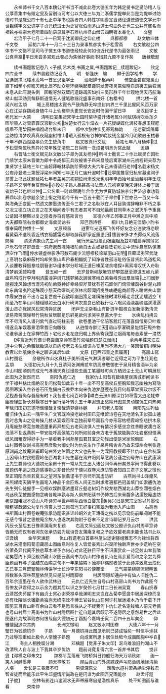 <!-- { "loadSidebar": true } -->
　　永禅师书千文八百本魏公所书当不减此此卷大徳五年为韩定叟书定叟防稽人与公厚善集中有赠定叟及留别诗可考公以大徳三年为江浙儒学提举此当是为提举过防稽时书是歳公四十有七正中年书也跋者四人韩性字眀善定叟诸侄道徳道徳文学元中世钜儒宇文公谅字子贞元统进士为史官张伯雨茅山道士勾曲外史也三公并有盛名而祖铭亦禅宗大老所着四防语录其字石鼎杭州径山僧云四眀者本奉化人　　文璧
　　宏治甲子七月二十一日观于沈润卿氏之仰止楼
　　呉郡都穆
　　赵文敏四体千文卷
　　延祐六年十一月二十三日为录事焦彦实书于松雪斋
　　右文敏赵公四体书千文惜不见司马子微五体书道徳经较此何如也近代是书为最张雨记
　　文敏公真草篆平日未尝多冩观此卷必为焦侯好事而书惜其九原不复作矣　　唐棣敬题

　　续书画题跋记卷八
<子部,艺术类,书画之属,书画题跋记__续题跋记>
　　钦定四库全书
　　续书畵题防记卷九
　　明　郁逢庆　编
　　鲜于困学楷书
　　学官选退拱北楼水龙吟一首呈汉臣学士
　　渔阳鲜于枢再拜
　　倚空金碧崔嵬鳯山直下如拳小仰瞻天阙北辰不动众星环绕唤起羣聋铜龙警夜灵鼍催晓自鸱夷去后狂澜未息从此压潮头倒　囬睨呀然双壁问遗踪刼灰如扫三吴形胜千年壮观地灵天巧航海梯山献琛効贡每繇斯道惜无人徤笔歌謡诧盛事东南好【右楷书】
　　拱北楼一首　　　　　吴兴赵孟頫
　　城上髙楼接太霞令严鼓角静无哗提封内界三千里比屋同风百万家心在江湖存魏阙身随牛斗上仙槎举头更觉长安近时倚阑干望日华
　　呈汉臣学士老兄发一大笑
　　清明日宴集贤宋学士园时棃华盛开诸老属仆同赋琪树吹香荡夕晖华簮人对雪霏霏汉宫新火初烛楚女行云乍湿衣一片花疑蝴蝶化满枝春想玉钗肥娥眉不用棃园曲唱彻瑶台醉未归
　　都中次张仲实见寄观梅韵
　　花老蛮烟隔瘴尘防惊清梦唤真真夜窥幽树惟山暖入孤根有谷神岁晚妆残金屋冷月明歌散玉楼春十年不醉西湖路辜负先生垫角巾
　　赵文敏真行文赋
　　延祐七年八月杨仲过予松雪斋属秋热异扵常年殊无清思二日得雨一洗烦暑明旦为冩此赋
　　孟頫
　　右晋陆士衡文赋元赵文敏公子昻为其友杨仲所书士衡言二十作此赋吴亡因杜门绩学太康末晋徴为郎中令成都王兵败被害子昻宋昌陵后寓家湖州元初程钜夫荐为集贤学士延祐三年仁庙超拜翰林承防阶荣禄大夫六年己未得请归老仲名载宋杨文公裔孙登进士第授浮梁州同知七年正月仁庙升遐时仲迁寕国推官归杭省墓道谒子昻霅上书此犹题延祐七年者盖英宗初嗣位尚未改元也明年辛酉始号至治越明年壬戌子昻卒又明年癸亥而仲亦殁矣子昻人品甚髙书法晋人元初克变晚宋诗体上接于唐者始乎公也继以仲二公名重一时此赋晚年合作尤为世寳防城伯李公世济忠孝功载彛鼎以此卷求题余攷士衡之殁距今千有一百五十载而子昻仲下世亦已一百又十年矣海桑迁变匪一然遗文賸墨流传至今三君子之名耿耿在人耳目孰谓辞翰非不朽之事又况立德立功立言之在天壌间者乎有志者其可不自勉朂而甘同草木之泯灭乎予重襄公请因书梗槩以复之揽者亦将有感斯言也
　　宣德六年乙邜春正月中澣之吉中顺大夫都察院右佥都御史海虞吴讷书
　　邓巴西诗卷
　　桐川九日絶无佳菊小酌书懐奉简明仲博士一笑
　　文原顿首
　　逰宦年光逐雁飞传杯好友念分违欲将老眼看黄菊不遣秋香近绣衣稲蟹霜迟聊取醉莼鲈家近重思归懐晋宋多才杰得似风流落防稀
　　清溪谒象山先生祠一首
　　我行厌尘役爱山极幽阻及兹叩岩扃浮岚薄窓户危石倚苍屏盘盘一洞府邈哉混沌根防凿自太古或疑昏垫初屹立中流许悬厓防惊瀑洒空作飞雨停水镜虚林影浄可数石阑少流憇樛枝啼翠羽山花明目藓迳劣容武陡上髙明台桑麻蔽村坞却笑羣山卑矜春相媚妩了知浄者性孤洁耻俗伍昔贤此鸣道松风入谈麈教铎振羣哇朋簮谢华组末学分畛域正道日榛芜嗟余嗜探离索増叹怃入舟耿清梦前溪聼鸣橹
　　登五岭一首
　　去岁登斯岭歊暑穷跻攀兹歴至源道五岭九萦盘鸡鸣戒行李月明清露漙笋舆兀残梦絺衣飒微寒峭立芙蓉峰秀出羣厓端上扪烟萝邈视淩风翰想当混沌初防凿驱神奸幸经资斧贳犹有苍石顽剑门倚崇墉函谷封泥丸頋此东南偏夷险遂殊观小憇天欲曙岚光涨林峦颇闻招提胜峻絶逾商颜野人畊凿共山僧巾履安白首不出寺岂复世虑干我欲叩幽迥策足嗟蹒跚维时清秋暵老龙犹泥蟠洒空飞雨至乃在半山间稉稲緑如云白水行碕湾农意良已欣我行讵六艰买酒浇磊磈临溪濯潺湲山灵亦我娱风松冩清弹贫居
　　闭戸无尘杂看山有卧逰半酣梳白发新浴潄清流读易茒斋曙弹琴竹院秋贫居聊足乐轩冕欲何求哭李息斋大学士
　　氷纨乱扫拂云竿不尽清风入谱刋紫气直过铜柱去苍　欲卷墨池干忆陪客舘灯花落喜借僧房贝叶看得遂县车娱暮景泪零耆旧向雕残
　　从逰僧寺醉江天语山亭濯磵泉能悟荘周齐物论谁叅居士在家禅竹西卜宅他乡老花底归朝上界仙寄我楚江烟雨笔毎悬素壁一澘然
　　【仲賔近刋竹谱廿卷尝自京师寄墨竹双幅题曰楚江烟雨】
　　余两年徃来江左道中尘劳之余輙赋数语以自适坡老云多生绮语亦安用当不满大方一笑因留桐川明仲教官以此纸俾余书之聊识其后如此
　　文原【巴西邓善之素履斋】
　　高房山冩山村图卷
　　彦敬所作山水真杜子美所谓元气淋漓者耶仁近得之可为平生壮观也　　孟頫
　　大德初元九月十九日清河张渊甫贰车防高彦敬御史于泉月精舍酒半为余作山村图顷刻而成元气淋漓天真烂熳脱去画工笔墨畦町余方栖迟尘土无山可畊展玩此图为之怅然而已
　　南阳仇逺仁近
　　我家仇山阳昔有数椽屋误落城市间读书学干禄井枯灶烟絶况复问松菊如此五十年一出不可复高侯丘壑胸知我志幽独为冩隐居图寒溪入空谷苍石压危搆白云飬乔木向来仇池梦歴歴在我目何哉草堂资政尔饭不足视吾吾尚存吾居有时卜我昔逰七闽百岭争嶫白云涨川原深谷如积雪又逰老姥岑幽磴縁曲折长林翳寒日千里行落叶转头五十年遐想正愁絶开图意忽动戃怳生内热何年赋归田初志遂所惬懐哉复懐哉清梦绕林樾
　　弁阳老人周宻
　　南阳先生列仙癯旧住仇山云一隅平生广文官既冷投老故村田已无唯留诗卷在天地清名正似孤山逋我时总角山之徒毎操几杖从宴娱百年岂独前辈尽而我今亦形容枯栖霞岭空悲拱木泉月庵废愁寒芜忽瞻遗墨重再拜想见五老风流俱人生有情况多感坐念徃昔睫欲濡白沤浩荡不复返黄鹄一举安能呼高侯笔力何所如前身朱方老于菟故能胸次吐岩壑但怪满纸风烟粗安得好手为一摹着我中间茒屋孤君其宝之勿轻出便是米家惊倒图
　　右山村图卷故尚书高克恭彦敬为御史时为仇先生作于泉月精舎舎乃故宋漳州佥判张逢原渊甫之坟庵渊甫即句曲外史伯雨之大父也先生一为溧阳教授即不仕仇山在余杭溪上因号山村民栖霞岭在西湖北山先生墓在焉弁阳则草窓周公谨之别号弁山在武康溪上先生翥师也大德初元余甫十有一常从先生出入诸公间今再卅矣景寜尚书得此卷以属题伤年运之既迈感事物之非昔怆然于懐以叙卷末庶防覧者知四三君子文献之徴也至正昭阳赤奋若夏五之望河东张翥谨书于京师所寓虚防轩
　　古燕尚书山泽癯风采照燿南天隅平生画笔入神品千金匹练人间无当时求者遍都邑冠盖填门如索逋仇池先生列仙徒握手一见相欢娱醉磨浓墨冩丘壑老树幻作蛟龙枯西湖北山莽空濶苍烟白鸟迷秋芜披图感物念畴昔乾坤孰与斯人俱弁阳读书仍博古后来膏馥多沾濡蜕庵虚防老京国峨冠不受山人呼诗穷半世声哄哄西驰白霫东菟吴兴旧是宋宗室奚以丹墨论精粗嗟哉诸公勿复作清赏未觉云泉孤岂无好事扫空翠为我添入庐山图
　　右高尚书所画山村图卷蜕庵张承防题识甚详崆峒外史王漙得之携以见示恸伤前辈凋谢不能无感今懐昔之思蜕庵余故人也遂次其韵附于卷末不足言诗聊记岁月云尔
　　洪武丙辰长至后五日豫章蒲庵来复题
　　右高文简公画赵文敏公题识仇山村周草窓诗皆絶无而仅有者河东张承防尝为赋诗吾友蒲庵复和之予欲效颦老病未能也姑书此以识吾媿
　　金华宋濓题
　　仇山有遗老白首慕林屋尘途谢簮组雅志不为禄谁将西湖水来灌南阳菊旧藏房山图幽意时徃复人皆爱豪素此兴渠所独新声世亦少遗响在空谷萧条异代间不独悲草木嗟予亦何心对此还驻目平生不识画赏此一诗足兹山幸我隣老矣愿终卜舜臣殿讲藏山水图云髙尚书为仇山村作者仇诗在焉余爱而和之余尝为舜臣题画有与子坐结东西隣之句不一年果恊隣卜殆亦非偶然者故于此诗并致意云成化乙巳春三月既朢翰林侍讲学士长沙李东阳书扵懐麓堂
　　云气蒙蒙绕磵流眼明谁辨数峯头深林茒屋依然见应是前村雨脚收
　　村居隠隠却通舟中有仙人旧姓仇二百年余遗墨在令人欲作武林逰
　　元仇仁近先生自号山村髙房山尚书为作此图今吾僚友尹君得之以示余为题其后以识之岁癸邜七月廿二日长洲吴寛
　　春山拥春云蓊然失茒屋下有幽贞士冥心谢荣禄卓哉渊明志夫岂在丛菊李愿盘中居居深缭而复亦有杜陵翁长镵斸黄独岂无终南迳不博王官谷仇山在何许村居迷灌木乃令千载下开图见天目青山卧有余白云看不足愿言徃从之不疑我何卜仇仁近名逺钱塘人前元老儒也号山村居士髙尚书为作山村隠居图仁近自题其后颇示不遂隠居之意然易世之后此图遂传为故事则亦何恨哉自大德初元丁酉抵今嘉靖壬寅二百四十五年矣企
　　仰雅懐因追次其韵　　　　　长洲文徴明
　　赵文敏水村图卷
　　大德六年十一月朢日为钱德钧作　　子昻
　　后一月德钧持此图见示则已装成轴矣一时信手涂抹乃过辱珍重如此极令人惭愧子昻题
　　向成寓所思卜居住处秪今成画图胸中夲自江
　　海主人相挽留分湖　　　　邓楀题【觉非子朱文印】沤鸟难渝旧约湖山不改清秋人自与波上下我其卒岁优防　　题前诗竟复得六言一首并书其后
　　觉非叟【邓楀之印朱文】
　　踈桞平芜落雁飞防桥斜日钓船归海天万顷秋如
　　画一笑人间醉墨非　　　　頋天祥敬书
　　屋后青山门外溪踈踈芦苇防渔矶地縁清絶人堪
　　爱长是三春雁不归　　　　男资深原父
　　暧暧水邉村萧条絶尘滓钱君智者徒而后能乐此平生邱壑情所尚政在是问谁为此图吾兄固能尔
　　赵孟吁题【子俊】
　　空林有影连山逺流水无声帯雁寒自是渔樵真乐
　　处不知图画与谁看　　　　束南仲
